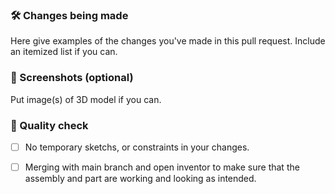 ### 🛠 Changes being made

Here give examples of the changes you've made in this pull request. Include an itemized list if you can.


### 📸 Screenshots (optional)

Put image(s) of 3D model if you can.


### 🧪 Quality check

- [ ] No temporary sketchs, or constraints in your changes.
      
- [ ] Merging with main branch and open inventor to make sure that the assembly and part are working and looking as intended.
